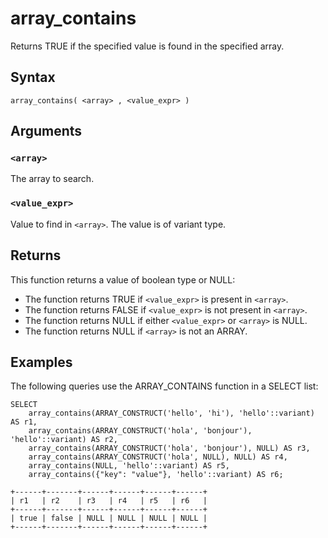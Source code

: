# array_contains

Returns TRUE if the specified value is found in the specified array.

## Syntax

```scopeql
array_contains( <array> , <value_expr> )
```

## Arguments

### `<array>`

The array to search.

### `<value_expr>`

Value to find in `<array>`. The value is of variant type.

## Returns

This function returns a value of boolean type or NULL:

* The function returns TRUE if `<value_expr>` is present in `<array>`.
* The function returns FALSE if `<value_expr>` is not present in `<array>`.
* The function returns NULL if either `<value_expr>` or `<array>` is NULL.
* The function returns NULL if `<array>` is not an ARRAY.

## Examples

The following queries use the ARRAY_CONTAINS function in a SELECT list:

```scopeql
SELECT
    array_contains(ARRAY_CONSTRUCT('hello', 'hi'), 'hello'::variant) AS r1,
    array_contains(ARRAY_CONSTRUCT('hola', 'bonjour'), 'hello'::variant) AS r2,
    array_contains(ARRAY_CONSTRUCT('hola', 'bonjour'), NULL) AS r3,
    array_contains(ARRAY_CONSTRUCT('hola', NULL), NULL) AS r4,
    array_contains(NULL, 'hello'::variant) AS r5,
    array_contains({"key": "value"}, 'hello'::variant) AS r6;
```

```
+------+-------+------+------+------+------+
| r1   | r2    | r3   | r4   | r5   | r6   |
+------+-------+------+------+------+------+
| true | false | NULL | NULL | NULL | NULL |
+------+-------+------+------+------+------+
```
